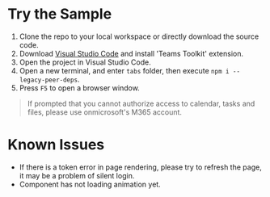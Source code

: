 # Try the Sample

1. Clone the repo to your local workspace or directly download the source code.
1. Download [Visual Studio Code](https://code.visualstudio.com) and install 'Teams Toolkit' extension.
1. Open the project in Visual Studio Code.
1. Open a new terminal, and enter `tabs` folder, then execute `npm i --legacy-peer-deps`.
1. Press `F5` to open a browser window.

> If prompted that you cannot authorize access to calendar, tasks and files, please use onmicrosoft's M365 account.

# Known Issues

- If there is a token error in page rendering, please try to refresh the page, it may be a problem of silent login.
- Component has not loading animation yet.

